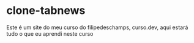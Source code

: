 # clone-tabnews
Este é um site do meu curso do filipedeschamps, curso.dev, aqui estará tudo o que eu aprendi neste curso